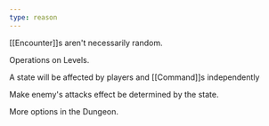 ```yaml
---
type: reason
---
```


[[Encounter]]s aren't necessarily random.

Operations on Levels.

A state will be affected by players and [[Command]]s independently

Make enemy's attacks effect be determined by the state. 

More options in the Dungeon.